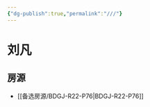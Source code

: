 ```yaml
---
{"dg-publish":true,"permalink":"///"}
---
```



# 刘凡

## 房源

- [[备选房源/BDGJ-R22-P76\|BDGJ-R22-P76]]

